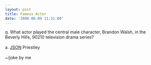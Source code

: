 ```yaml
---
layout: post
title: Famous Actor
date: '2008-06-09 11:31:00'
---
```


q. What actor played the central male character, Brandon Walsh, in the Beverly Hills, 90210 television drama series?<br><br>a. <a href="http://en.wikipedia.org/wiki/JSON" target="_blank">JSON</a> Priestley<br><br>~/joke by me
